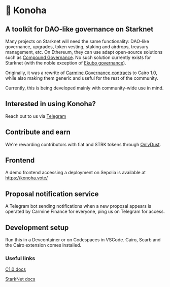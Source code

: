 # 🏡 Konoha
## A toolkit for DAO-like governance on Starknet

Many projects on Starknet will need the same functionality: DAO-like governance, upgrades, token vesting, staking and airdrops,  treasury management, etc. On Ethereum, they can use adapt open-source solutions such as [Compound Governance](https://github.com/compound-finance/compound-protocol/tree/master/contracts/Governance). No such solution currently exists for Starknet (with the noble exception of [Ekubo governance](https://github.com/EkuboProtocol/governance/tree/main/src)).

Originally, it was a rewrite of [Carmine Governance contracts](https://github.com/CarmineOptions/carmine-protocol/tree/master/contracts/governance) to Cairo 1.0, while also making them generic and useful for the rest of the community.

Currently, this is being developed mainly with community-wide use in mind.

## Interested in using Konoha?

Reach out to us via [Telegram](https://t.me/+_BpaFo4iarszZmQ0)

## Contribute and earn

We're rewarding contributors with fiat and STRK tokens through [OnlyDust](https://app.onlydust.com/p/carmine-options-amm).

## Frontend

A demo frontend accessing a deployment on Sepolia is available at https://konoha.vote/

## Proposal notification service

A Telegram bot sending notifications when a new proposal appears is operated by Carmine Finance for everyone, ping us on Telegram for access.

## Development setup

Run this in a Devcontainer or on Codespaces in VSCode. Cairo, Scarb and the Cairo extension comes installed.

### Useful links

[C1.0 docs](https://cairo-lang.org/docs/v1.0/index.html)

[StarkNet docs](https://docs.starknet.io/documentation/)
